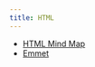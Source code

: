 ```yaml
---
title: HTML
---
```


* [HTML Mind Map](/maps/_frontend/html/html-mind-map)
* [Emmet](/maps/_frontend/html/emmet)
